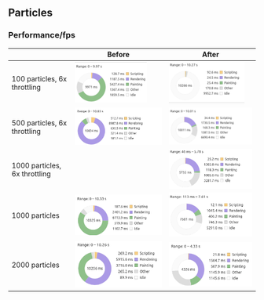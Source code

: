 ## Particles

### Performance/fps

|                |Before                          |After                         |
|----------------|-------------------------------|-----------------------------|
|100 particles, 6x throttling |![avg fps 30 +/-5](https://github.com/SeregaSE/particles/blob/master/tests/before_100_x6_throttling.png) |![avg fps 60 /-10](https://github.com/SeregaSE/particles/blob/master/tests/after_100_x6_throttling.png) |
|500 particles, 6x throttling |![avg fps 30 +/-5](https://github.com/SeregaSE/particles/blob/master/tests/before_500_x6_throttling.png) |![avg fps 40 /-5](https://github.com/SeregaSE/particles/blob/master/tests/after_500_x6_throttling.png) |
|1000 particles, 6x throttling | |![avg fps 20 /-5](https://github.com/SeregaSE/particles/blob/master/tests/after_1000_x6_throttling.png) |
|1000 particles |![avg fps 15 +/-5](https://github.com/SeregaSE/particles/blob/master/tests/before_1000.png) |![avg fps 35 /-10](https://github.com/SeregaSE/particles/blob/master/tests/after_1000.png) |
|2000 particles |![avg fps 15 +/-10](https://github.com/SeregaSE/particles/blob/master/tests/before_2000.png) |![avg fps 30 /-5](https://github.com/SeregaSE/particles/blob/master/tests/after_2000.png) |

